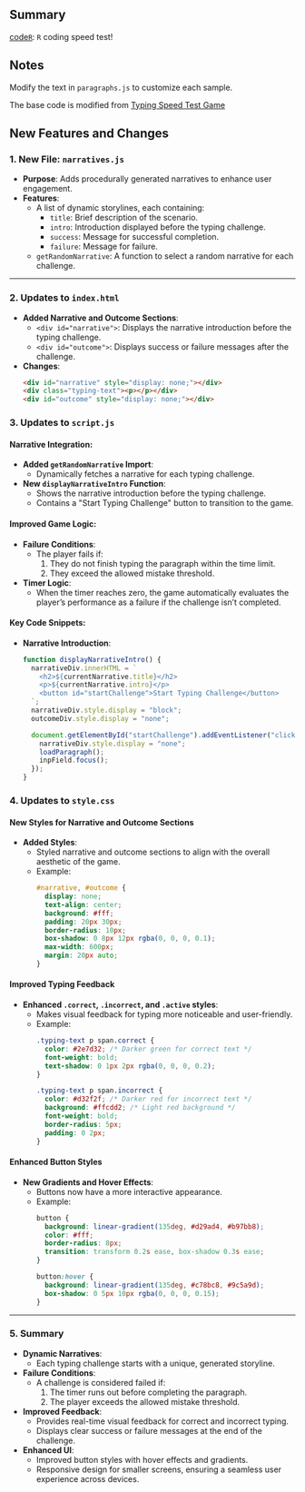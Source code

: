## Summary

[code`R`](https://statbiscuit.github.io/mini_games/coding/index.html): `R` coding speed test!

## Notes

Modify the text in `paragraphs.js` to customize each sample.

The base code is modified from [Typing Speed Test Game](https://www.codingnepalweb.com/typing-speed-test-game-html-javascript/)


## New Features and Changes

### 1. New File: `narratives.js`
- **Purpose**: Adds procedurally generated narratives to enhance user engagement.
- **Features**:
  - A list of dynamic storylines, each containing:
    - `title`: Brief description of the scenario.
    - `intro`: Introduction displayed before the typing challenge.
    - `success`: Message for successful completion.
    - `failure`: Message for failure.
  - `getRandomNarrative`: A function to select a random narrative for each challenge.

---

### 2. Updates to `index.html`
- **Added Narrative and Outcome Sections**:
  - `<div id="narrative">`: Displays the narrative introduction before the typing challenge.
  - `<div id="outcome">`: Displays success or failure messages after the challenge.
- **Changes**:
  ```html
  <div id="narrative" style="display: none;"></div>
  <div class="typing-text"><p></p></div>
  <div id="outcome" style="display: none;"></div>
### 3. Updates to `script.js`
#### Narrative Integration:
- **Added `getRandomNarrative` Import**:
  - Dynamically fetches a narrative for each typing challenge.
- **New `displayNarrativeIntro` Function**:
  - Shows the narrative introduction before the typing challenge.
  - Contains a "Start Typing Challenge" button to transition to the game.

#### Improved Game Logic:
- **Failure Conditions**:
  - The player fails if:
    1. They do not finish typing the paragraph within the time limit.
    2. They exceed the allowed mistake threshold.
- **Timer Logic**:
  - When the timer reaches zero, the game automatically evaluates the player’s performance as a failure if the challenge isn’t completed.

#### Key Code Snippets:
- **Narrative Introduction**:
  ```javascript
  function displayNarrativeIntro() {
    narrativeDiv.innerHTML = `
      <h2>${currentNarrative.title}</h2>
      <p>${currentNarrative.intro}</p>
      <button id="startChallenge">Start Typing Challenge</button>
    `;
    narrativeDiv.style.display = "block";
    outcomeDiv.style.display = "none";

    document.getElementById("startChallenge").addEventListener("click", () => {
      narrativeDiv.style.display = "none";
      loadParagraph();
      inpField.focus();
    });
  }
### 4. Updates to `style.css`
#### New Styles for Narrative and Outcome Sections
- **Added Styles**:
  - Styled narrative and outcome sections to align with the overall aesthetic of the game.
  - Example:
    ```css
    #narrative, #outcome {
      display: none;
      text-align: center;
      background: #fff;
      padding: 20px 30px;
      border-radius: 10px;
      box-shadow: 0 8px 12px rgba(0, 0, 0, 0.1);
      max-width: 600px;
      margin: 20px auto;
    }
    ```

#### Improved Typing Feedback
- **Enhanced `.correct`, `.incorrect`, and `.active` styles**:
  - Makes visual feedback for typing more noticeable and user-friendly.
  - Example:
    ```css
    .typing-text p span.correct {
      color: #2e7d32; /* Darker green for correct text */
      font-weight: bold;
      text-shadow: 0 1px 2px rgba(0, 0, 0, 0.2);
    }

    .typing-text p span.incorrect {
      color: #d32f2f; /* Darker red for incorrect text */
      background: #ffcdd2; /* Light red background */
      font-weight: bold;
      border-radius: 5px;
      padding: 0 2px;
    }
    ```

#### Enhanced Button Styles
- **New Gradients and Hover Effects**:
  - Buttons now have a more interactive appearance.
  - Example:
    ```css
    button {
      background: linear-gradient(135deg, #d29ad4, #b97bb8);
      color: #fff;
      border-radius: 8px;
      transition: transform 0.2s ease, box-shadow 0.3s ease;
    }

    button:hover {
      background: linear-gradient(135deg, #c78bc8, #9c5a9d);
      box-shadow: 0 5px 10px rgba(0, 0, 0, 0.15);
    }
    ```

---

### 5. Summary
- **Dynamic Narratives**:
  - Each typing challenge starts with a unique, generated storyline.
- **Failure Conditions**:
  - A challenge is considered failed if:
    1. The timer runs out before completing the paragraph.
    2. The player exceeds the allowed mistake threshold.
- **Improved Feedback**:
  - Provides real-time visual feedback for correct and incorrect typing.
  - Displays clear success or failure messages at the end of the challenge.
- **Enhanced UI**:
  - Improved button styles with hover effects and gradients.
  - Responsive design for smaller screens, ensuring a seamless user experience across devices.

